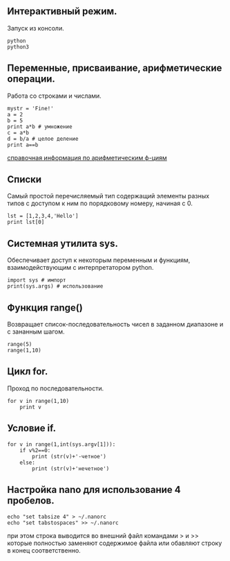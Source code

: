 ## Интерактивный режим.

Запуск из консоли.

    python
    python3
    
## Переменные, присваивание, арифметические операции.

Работа со строками и числами.

    mystr = 'Fine!'
    a = 2
    b = 5
    print a*b # умножение 
    c = a*b
    d = b/a # целое деление
    print a==b    
    
[справочная информация по арифметическим ф-циям](https://www.tutorialspoint.com/python/python_basic_operators.htm?target=_blank)

## Списки

Самый простой перечисляемый тип содержащий элементы разных типов 
с доступом к ним по порядковому номеру, начиная с 0.

    lst = [1,2,3,4,'Hello']
    print lst[0]

## Cистемная утилита sys.

Обеспечивает доступ к некоторым переменным и функциям, взаимодействующим с интерпретатором python.

    import sys # импорт
    print(sys.args) # использование
    
## Функция range()

Возвращает список-последовательность чисел в заданном диапазоне и с зананным шагом.

    range(5)
    range(1,10)
    
## Цикл for.

Проход по последовательности.

    for v in range(1,10)
        print v
        
## Условие if.

    for v in range(1,int(sys.argv[1])):
        if v%2==0:
            print (str(v)+'-четное')
        else:
            print (str(v)+'нечетное')

## Настройка nano для использование 4 пробелов.

    echo "set tabsize 4" > ~/.nanorc
    echo "set tabstospaces" >> ~/.nanorc
            
            
при этом строка выводится во внешний файл командами > и >> которые полностью заменяют
содержимое файла или обавляют строку в конец соответственно.            
            
            
            
            
            
            
            
            
            
